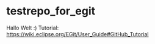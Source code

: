 # testrepo_for_egit
Hallo Welt :)
Tutorial: https://wiki.eclipse.org/EGit/User_Guide#GitHub_Tutorial
